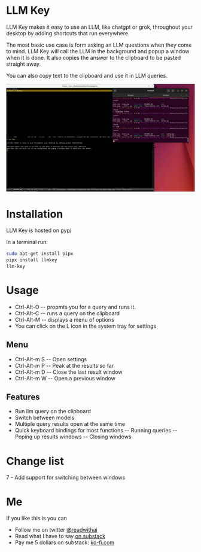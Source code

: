 # LLM Key
LLM Key makes it easy to use an LLM, like chatgpt or grok, throughout your desktop by adding shortcuts that run everywhere.

The most basic use case is form asking an LLM questions when they come to mind. LLM Key will call the LLM in the background and popup a window when it is done.  It also copies the answer to the clipboard to be pasted straight away.

You can also copy text to the clipboard and use it in LLM queries.

![How to use LLM Key](./demo.gif)

# Installation
LLM Key is hosted on [pypi](https://pypi.org/project/llmkey/)

In a terminal run:

```bash
sudo apt-get install pipx
pipx install llmkey
llm-key
```

# Usage
- Ctrl-Alt-O -- propmts you for a query and runs it.
- Ctrl-Alt-C -- runs a query on the clipboard
- Ctrl-Alt-M -- displays a menu of options
- You can click on the L icon in the system tray for settings

## Menu 
- Ctrl-Alt-m S -- Open settings
- Ctrl-Alt-m P -- Peak at the results so far
- Ctrl-Alt-m D -- Close the last result window
- Ctrl-Alt-m W -- Open a previous window

## Features
- Run llm query on the clipboard
- Switch between models
- Multiple query results open at the same time
- Quick keyboard bindings for most functions
  -- Running queries
  -- Poping up results windows
  -- Closing windows

# Change list
7 - Add support for switching between windows

# Me
If you like this is you can

* Follow me on twitter <a href="https://x.com/readwithai">@readwithai</a></li>
* Read what I have to say <a href="https://readwithai.substack.com">on substack</a></li>
* Pay me 5 dollars on substack: <a href="https://ko-fi.com/readwithai">ko-fi.com</a></li>
